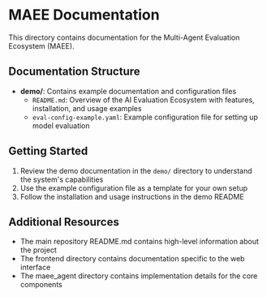 # MAEE Documentation

This directory contains documentation for the Multi-Agent Evaluation Ecosystem (MAEE).

## Documentation Structure

- **demo/**: Contains example documentation and configuration files
  - `README.md`: Overview of the AI Evaluation Ecosystem with features, installation, and usage examples
  - `eval-config-example.yaml`: Example configuration file for setting up model evaluation

## Getting Started

1. Review the demo documentation in the `demo/` directory to understand the system's capabilities
2. Use the example configuration file as a template for your own setup
3. Follow the installation and usage instructions in the demo README

## Additional Resources

- The main repository README.md contains high-level information about the project
- The frontend directory contains documentation specific to the web interface
- The maee_agent directory contains implementation details for the core components 